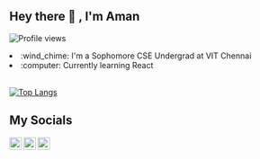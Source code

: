 ## Hey there 👋 , I'm Aman

![Profile views](https://gpvc.arturio.dev/Aman7445)

<li>:wind_chime: I'm a Sophomore CSE Undergrad at VIT Chennai</li>
<li> :computer: Currently learning React </li>
<br >

[![Top Langs](https://github-readme-stats.vercel.app/api/top-langs/?username=Aman7445)](https://github.com/Aman7445/github-readme-stats)

## My Socials

[<img align="left" alt="Aman | Twitter" width="22px" src="https://cdn.jsdelivr.net/npm/simple-icons@v3/icons/twitter.svg" />][twitter]
[<img align="left" alt="Aman | LinkedIn" width="22px" src="https://cdn.jsdelivr.net/npm/simple-icons@v3/icons/linkedin.svg" />][linkedin]
[<img align="left" alt="Aman | Instagram" width="22px" src="https://cdn.jsdelivr.net/npm/simple-icons@v3/icons/instagram.svg" />][instagram]

[instagram]: https://www.instagram.com/aman._.74/
[twitter]: https://twitter.com/Aman__74
[linkedin]: https://www.linkedin.com/in/aman-kumar-5904a5193/

